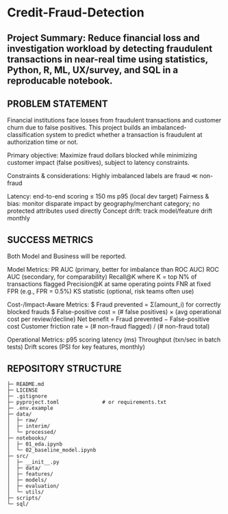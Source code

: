 # Credit-Fraud-Detection
## Project Summary: Reduce financial loss and investigation workload by detecting fraudulent transactions in near-real time using statistics, Python, R, ML, UX/survey, and SQL in a reproducable notebook.

## PROBLEM STATEMENT
Financial institutions face losses from fraudulent transactions and customer churn due to false positives. This project builds an imbalanced-classification system to predict whether a transaction is fraudulent at authorization time or not.

Primary objective:
Maximize fraud dollars blocked while minimizing customer impact (false positives), subject to latency constraints.

Constraints & considerations:
Highly imbalanced labels are fraud ≪ non-fraud

Latency: end-to-end scoring ≤ 150 ms p95 (local dev target)
Fairness & bias: monitor disparate impact by geography/merchant category; no protected attributes used directly
Concept drift: track model/feature drift monthly

## SUCCESS METRICS

Both Model and Business will be reported.

Model Metrics:
PR AUC (primary, better for imbalance than ROC AUC)
ROC AUC (secondary, for comparability)
Recall@K where K = top N% of transactions flagged
Precision@K at same operating points
FNR at fixed FPR (e.g., FPR = 0.5%)
KS statistic (optional, risk teams often use)

Cost-/Impact-Aware Metrics:
$ Fraud prevented = Σ(amount_i) for correctly blocked frauds
$ False-positive cost = (# false positives) × (avg operational cost per review/decline)
Net benefit = Fraud prevented − False-positive cost
Customer friction rate = (# non-fraud flagged) / (# non-fraud total)

Operational Metrics:
p95 scoring latency (ms)
Throughput (txn/sec in batch tests)
Drift scores (PSI for key features, monthly)

## REPOSITORY STRUCTURE

```credit-fraud-detection/
├─ README.md
├─ LICENSE
├─ .gitignore
├─ pyproject.toml              # or requirements.txt
├─ .env.example
├─ data/
│  ├─ raw/                     
│  ├─ interim/
│  └─ processed/
├─ notebooks/
│  ├─ 01_eda.ipynb
│  └─ 02_baseline_model.ipynb
├─ src/
│  ├─ __init__.py
│  ├─ data/
│  ├─ features/
│  ├─ models/
│  ├─ evaluation/
│  └─ utils/
├─ scripts/
└─ sql/
```


